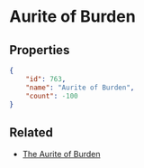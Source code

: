 # Aurite of Burden

<no description available>

## Properties

```json
{
    "id": 763,
    "name": "Aurite of Burden",
    "count": -100
}
```

## Related

- [The Aurite of Burden](../items/21224-the-aurite-of-burden.md)

